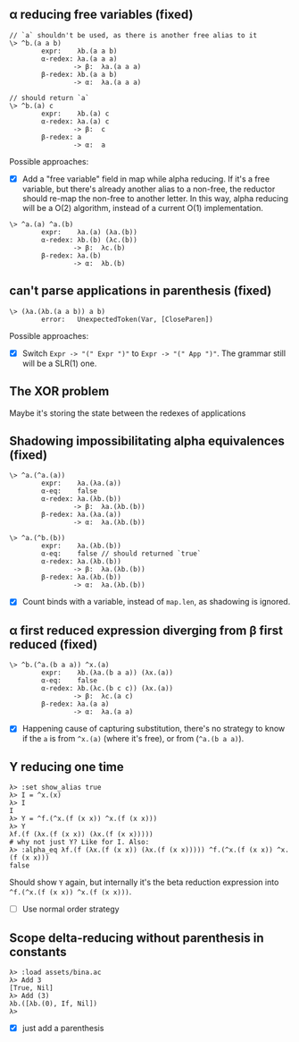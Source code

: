 ## α reducing free variables (fixed)
```
// `a` shouldn't be used, as there is another free alias to it
\> ^b.(a a b)             
        expr:    λb.(a a b)
        α-redex: λa.(a a a)
                -> β:  λa.(a a a)
        β-redex: λb.(a a b)
                -> α:  λa.(a a a)

// should return `a`
\> ^b.(a) c
        expr:    λb.(a) c
        α-redex: λa.(a) c
                -> β:  c
        β-redex: a
                -> α:  a
```
Possible approaches:
- [x] Add a "free variable" field in map while alpha reducing. If it's a free variable, but there's already another alias to a non-free, the reductor should re-map the non-free to another letter. In this way, alpha reducing will be a O(2) algorithm, instead of a current O(1) implementation.

```
\> ^a.(a) ^a.(b) 
        expr:    λa.(a) (λa.(b))
        α-redex: λb.(b) (λc.(b))
                -> β:  λc.(b)
        β-redex: λa.(b)
                -> α:  λb.(b)
```

## can't parse applications in parenthesis (fixed)
```
\> (λa.(λb.(a a b)) a b)
        error:   UnexpectedToken(Var, [CloseParen])
```
Possible approaches:
- [x] Switch `Expr -> "(" Expr ")"` to `Expr -> "(" App ")"`. The grammar still will be a SLR(1) one.


## The XOR problem
Maybe it's storing the state between the redexes of applications

## Shadowing impossibilitating alpha equivalences (fixed)
```
\> ^a.(^a.(a))
        expr:    λa.(λa.(a))
        α-eq:    false
        α-redex: λa.(λb.(b))
                -> β:  λa.(λb.(b))
        β-redex: λa.(λa.(a))
                -> α:  λa.(λb.(b))

\> ^a.(^b.(b))
        expr:    λa.(λb.(b))
        α-eq:    false // should returned `true`
        α-redex: λa.(λb.(b))
                -> β:  λa.(λb.(b))
        β-redex: λa.(λb.(b))
                -> α:  λa.(λb.(b))
```

- [x] Count binds with a variable, instead of `map.len`, as shadowing is ignored.

## α first reduced expression diverging from β first reduced (fixed)
```
\> ^b.(^a.(b a a)) ^x.(a)
        expr:    λb.(λa.(b a a)) (λx.(a))
        α-eq:    false
        α-redex: λb.(λc.(b c c)) (λx.(a))
                -> β:  λc.(a c)
        β-redex: λa.(a a)
                -> α:  λa.(a a)
```

- [x] Happening cause of capturing substitution, there's no strategy to know if the `a` is from `^x.(a)` (where it's free), or from (`^a.(b a a)`).

## Y reducing one time
```
λ> :set show_alias true
λ> I = ^x.(x)
λ> I
I
λ> Y = ^f.(^x.(f (x x)) ^x.(f (x x)))
λ> Y
λf.(f (λx.(f (x x)) (λx.(f (x x)))))
# why not just Y? Like for I. Also:
λ> :alpha_eq λf.(f (λx.(f (x x)) (λx.(f (x x))))) ^f.(^x.(f (x x)) ^x.(f (x x)))
false
```
Should show `Y` again, but internally it's the beta reduction expression into `^f.(^x.(f (x x)) ^x.(f (x x)))`.

- [ ] Use normal order strategy

## Scope delta-reducing without parenthesis in constants
```
λ> :load assets/bina.ac
λ> Add 3
[True, Nil]
λ> Add (3)
λb.([λb.(0), If, Nil])
λ> 
```

- [x] just add a parenthesis